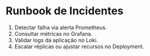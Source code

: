 # Runbook de Incidentes

1. Detectar falha via alerta Prometheus.
2. Consultar métricas no Grafana.
3. Validar logs da aplicação no Loki.
4. Escalar réplicas ou ajustar recursos no Deployment.
